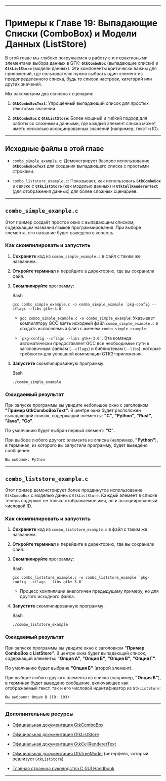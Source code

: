 ----------

# Примеры к Главе 19: Выпадающие Списки (ComboBox) и Модели Данных (ListStore)

В этой главе мы глубоко погружаемся в работу с интерактивными элементами выбора данных в GTK: **`GtkComboBox`** (выпадающие списки) и **`GtkListStore`** (модели данных). Эти компоненты критически важны для приложений, где пользователю нужно выбрать один элемент из предопределенного списка, будь то список настроек, категорий или других значений.

Мы рассмотрим два основных сценария:

1.  **`GtkComboBoxText`**: Упрощённый выпадающий список для простых текстовых значений.
    
2.  **`GtkComboBox` с `GtkListStore`**: Более мощный и гибкий подход для работы со сложными данными, где каждый элемент списка может иметь несколько ассоциированных значений (например, текст и ID).
    

----------

## Исходные файлы в этой главе

-   `combo_simple_example.c`: Демонстрирует базовое использование **`GtkComboBoxText`** для создания выпадающего списка с простыми строками.
    
-   `combo_liststore_example.c`: Показывает, как использовать **`GtkComboBox`** в связке с **`GtkListStore`** (как моделью данных) и **`GtkCellRendererText`** (для отображения данных) для более сложных сценариев.
    

----------

## `combo_simple_example.c`

Этот пример создаёт простое окно с выпадающим списком, содержащим названия языков программирования. При выборе элемента, его название будет выведено в консоль.

### Как скомпилировать и запустить

1.  **Сохраните** код из `combo_simple_example.c` в файл с таким же названием.
    
2.  **Откройте терминал** и перейдите в директорию, где вы сохранили файл.
    
3.  **Скомпилируйте** программу:
    
    Bash
    
    ```
    gcc combo_simple_example.c -o combo_simple_example `pkg-config --cflags --libs gtk+-3.0`
    
    ```
    
    -   `gcc combo_simple_example.c -o combo_simple_example`: Указывает компилятору GCC взять исходный файл `combo_simple_example.c` и создать исполняемый файл с именем `combo_simple_example`.
        
    -   `` `pkg-config --cflags --libs gtk+-3.0` ``: Эта команда автоматически предоставляет GCC все необходимые пути к заголовочным файлам (`--cflags`) и библиотекам (`--libs`), которые требуются для успешной компиляции GTK3-приложения.
        
4.  **Запустите** скомпилированную программу:
    
    Bash
    
    ```
    ./combo_simple_example
    
    ```
    

### Ожидаемый результат

При запуске программы вы увидите небольшое окно с заголовком **"Пример GtkComboBoxText"**. В центре окна будет расположен выпадающий список, содержащий элементы: **"C"**, **"Python"**, **"Rust"**, **"Java"**, **"Go"**.

По умолчанию будет выбран первый элемент: **"C"**.

При выборе любого другого элемента из списка (например, **"Python"**), в терминал, из которого вы запустили программу, будет выведено сообщение:

```
Вы выбрали: Python

```

----------

## `combo_liststore_example.c`

Этот пример демонстрирует более продвинутое использование `GtkComboBox` с моделью данных `GtkListStore`. Каждый элемент в списке теперь содержит не только отображаемое имя, но и ассоциированный числовой ID.

### Как скомпилировать и запустить

1.  **Сохраните** код из `combo_liststore_example.c` в файл с таким же названием.
    
2.  **Откройте терминал** и перейдите в директорию, где вы сохранили файл.
    
3.  **Скомпилируйте** программу:
    
    Bash
    
    ```
    gcc combo_liststore_example.c -o combo_liststore_example `pkg-config --cflags --libs gtk+-3.0`
    
    ```
    
    -   Процесс компиляции аналогичен предыдущему примеру, но для другого исходного файла.
        
4.  **Запустите** скомпилированную программу:
    
    Bash
    
    ```
    ./combo_liststore_example
    
    ```
    

### Ожидаемый результат

При запуске программы вы увидите окно с заголовком **"Пример ComboBox с ListStore"**. В центре окна будет выпадающий список, содержащий элементы: **"Опция А"**, **"Опция Б"**, **"Опция В"**, **"Опция Г"**.

По умолчанию будет выбрана **"Опция Б"** (второй элемент).

При выборе любого другого элемента из списка (например, **"Опция В"**), в терминал будет выведено сообщение, включающее как отображаемый текст, так и его числовой идентификатор из `GtkListStore`:

```
Вы выбрали: Опция В (ID: 103)

```

----------

### Дополнительные ресурсы

-   [Официальная документация GtkComboBox](https://docs.gtk.org/gtk3/class.ComboBox.html)
    
-   [Официальная документация GtkListStore](https://docs.gtk.org/gtk3/class.ListStore.html)
    
-   [Официальная документация GtkCellRendererText](https://docs.gtk.org/gtk3/class.CellRendererText.html)
    
-   [Официальная документация GtkTreeModel](https://docs.gtk.org/gtk3/iface.TreeModel.html) (интерфейс, который реализует `GtkListStore`)
    
-   [Главная страница руководства C GUI Handbook](https://github.com/AIDevelopersMonster/C_GUI_Handbook)
    

----------